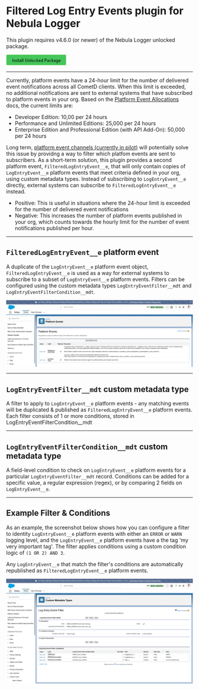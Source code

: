 # Filtered Log Entry Events plugin for Nebula Logger

This plugin requires v4.6.0 (or newer) of the Nebula Logger unlocked package.

[![Install Unlocked Package](./../../content/btn-install-unlocked-package.png)](https://login.salesforce.com/packaging/installPackage.apexp?p0=04t5Y0000015kgtQAA)

---

Currently, platform events have a 24-hour limit for the number of delivered event notifications across all CometD clients. When this limit is exceeded, no additional notifications are sent to external systems that have subscribed to platform events in your org. Based on the [Platform Event Allocations](https://developer.salesforce.com/docs/atlas.en-us.platform_events.meta/platform_events/platform_event_limits.htm) docs, the current limits are:

-   Developer Edition: 10,00 per 24 hours
-   Performance and Unlimited Editions: 25,000 per 24 hours
-   Enterprise Edition and Professional Edition (with API Add-On): 50,000 per 24 hours

Long term, [platform event channels (currently in pilot)](https://help.salesforce.com/s/articleView?language=en_US&type=5&release=232&id=release-notes.rn_platform_events_filtering_pilot.htm) will potentially solve this issue by providng a way to filter which platfom events are sent to subscribers. As a short-term solution, this plugin provides a second platform event, `FilteredLogEntryEvent__e`, that will only contain copies of `LogEntryEvent__e` platform events that meet criteria defined in your org, using custom metadata types. Instead of subscribing to `LogEntryEvent__e` directly, external systems can subscribe to `FilteredLogEntryEvent__e` instead.

-   Positive: This is useful in situations where the 24-hour limit is exceeded for the number of delivered event notifications
-   Negative: This increases the number of platform events published in your org, which counts towards the hourly limit for the number of event notifications published per hour.

---

## `FilteredLogEntryEvent__e` platform event

A duplicate of the `LogEntryEvent__e` platform event object, `FilteredLogEntryEvent__e` is used as a way for external systems to subscribe to a subset of `LogEntryEvent__e` platform events. Filters can be configured using the custom metadata types `LogEntryEventFilter__mdt` and `LogEntryEventFilterCondition__mdt`.

![Platform Event Objects](./content/filtered-and-unfiltered-platform-event-objects.png)

---

## `LogEntryEventFilter__mdt` custom metadata type

A filter to apply to `LogEntryEvent__e` platform events - any matching events will be duplicated & published as `FilteredLogEntryEvent__e` platform events. Each filter consists of 1 or more conditions, stored in LogEntryEventFilterCondition\_\_mdt

---

## `LogEntryEventFilterCondition__mdt` custom metadata type

A field-level condition to check on `LogEntryEvent__e` platform events for a particular `LogEntryEventFilter__mdt` record. Conditions can be added for a specific value, a regular expression (regex), or by comparing 2 fields on `LogEntryEvent__e`.

---

## Example Filter & Conditions

As an example, the screenshot below shows how you can configure a filter to identity `LogEntryEvent__e` platform events with either an `ERROR` or `WARN` logging level, and the `LogEntryEvent__e` platform events have a the tag 'my very important tag'. The filter applies conditions using a custom condition logic of `(1 OR 2) AND 3`.

Any `LogEntryEvent__e` that match the filter's conditions are automatically republished as `FilteredLogEntryEvent__e` platform events.

![Example Filter with Custom Condition Logic](./content/filter-example-with-custom-condition-logic.png)
